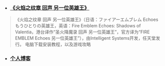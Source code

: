 - ### [《火焰之纹章 回声 另一位英雄王》](http://jqroom.com/game/FIRE%20EMBLEM%20Echoes)
> 《火焰之纹章 回声 另一位英雄王》（日语：ファイアーエムブレム Echoes もうひとりの英雄王，英语：Fire Emblem Echoes: Shadows of Valentia，港台译作“圣火降魔录 回声 另一位英雄王”，官方译为“FIRE EMBLEM Echoes 另一位英雄王”），由Intelligent Systems开发，任天堂发行。
> 电脑下载安装教程，以及游戏攻略

- ### [个人博客](http://jqroom.com/article/)
